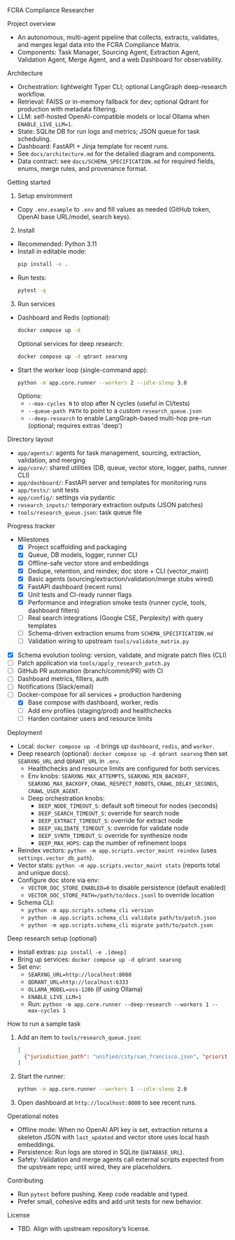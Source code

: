 FCRA Compliance Researcher

Project overview
- An autonomous, multi-agent pipeline that collects, extracts, validates, and merges legal data into the FCRA Compliance Matrix.
- Components: Task Manager, Sourcing Agent, Extraction Agent, Validation Agent, Merge Agent, and a web Dashboard for observability.

Architecture
- Orchestration: lightweight Typer CLI; optional LangGraph deep-research workflow.
- Retrieval: FAISS or in-memory fallback for dev; optional Qdrant for production with metadata filtering.
- LLM: self-hosted OpenAI-compatible models or local Ollama when `ENABLE_LIVE_LLM=1`.
- State: SQLite DB for run logs and metrics; JSON queue for task scheduling.
- Dashboard: FastAPI + Jinja template for recent runs.
- See `docs/architecture.md` for the detailed diagram and components.
- Data contract: see `docs/SCHEMA_SPECIFICATION.md` for required fields, enums, merge rules, and provenance format.

Getting started
1) Setup environment
- Copy `.env.example` to `.env` and fill values as needed (GitHub token, OpenAI base URL/model, search keys).

2) Install
- Recommended: Python 3.11
- Install in editable mode:
  ```bash
  pip install -e .
  ```
- Run tests:
  ```bash
  pytest -q
  ```

3) Run services
- Dashboard and Redis (optional):
  ```bash
  docker compose up -d
  ```
  Optional services for deep research:
  ```bash
  docker compose up -d qdrant searxng
  ```
- Start the worker loop (single-command app):
  ```bash
  python -m app.core.runner --workers 2 --idle-sleep 3.0
  ```
  Options:
  - `--max-cycles N` to stop after N cycles (useful in CI/tests)
  - `--queue-path PATH` to point to a custom `research_queue.json`
  - `--deep-research` to enable LangGraph-based multi-hop pre-run (optional; requires extras 'deep')

Directory layout
- `app/agents/`: agents for task management, sourcing, extraction, validation, and merging
- `app/core/`: shared utilities (DB, queue, vector store, logger, paths, runner CLI)
- `app/dashboard/`: FastAPI server and templates for monitoring runs
- `app/tests/`: unit tests
- `app/config/`: settings via pydantic
- `research_inputs/`: temporary extraction outputs (JSON patches)
- `tools/research_queue.json`: task queue file

Progress tracker
- Milestones
  - [x] Project scaffolding and packaging
  - [x] Queue, DB models, logger, runner CLI
  - [x] Offline-safe vector store and embeddings
  - [x] Dedupe, retention, and reindex; doc store + CLI (vector_maint)
  - [x] Basic agents (sourcing/extraction/validation/merge stubs wired)
  - [x] FastAPI dashboard (recent runs)
  - [x] Unit tests and CI-ready runner flags
  - [x] Performance and integration smoke tests (runner cycle, tools, dashboard filters)
  - [ ] Real search integrations (Google CSE, Perplexity) with query templates
  - [ ] Schema-driven extraction enums from `SCHEMA_SPECIFICATION.md`
  - [ ] Validation wiring to upstream `tools/validate_matrix.py`
 - [x] Schema evolution tooling: version, validate, and migrate patch files (CLI)
  - [ ] Patch application via `tools/apply_research_patch.py`
  - [ ] GitHub PR automation (branch/commit/PR) with CI
  - [ ] Dashboard metrics, filters, auth
  - [ ] Notifications (Slack/email)
- [ ] Docker-compose for all services + production hardening
  - [x] Base compose with dashboard, worker, redis
  - [ ] Add env profiles (staging/prod) and healthchecks
  - [ ] Harden container users and resource limits

Deployment
- Local: `docker compose up -d` brings up `dashboard`, `redis`, and `worker`.
- Deep research (optional): `docker compose up -d qdrant searxng` then set `SEARXNG_URL` and `QDRANT_URL` in `.env`.
  - Healthchecks and resource limits are configured for both services.
  - Env knobs: `SEARXNG_MAX_ATTEMPTS`, `SEARXNG_MIN_BACKOFF`, `SEARXNG_MAX_BACKOFF`, `CRAWL_RESPECT_ROBOTS`, `CRAWL_DELAY_SECONDS`, `CRAWL_USER_AGENT`.
  - Deep orchestration knobs:
    - `DEEP_NODE_TIMEOUT_S`: default soft timeout for nodes (seconds)
    - `DEEP_SEARCH_TIMEOUT_S`: override for search node
    - `DEEP_EXTRACT_TIMEOUT_S`: override for extract node
    - `DEEP_VALIDATE_TIMEOUT_S`: override for validate node
    - `DEEP_SYNTH_TIMEOUT_S`: override for synthesize node
    - `DEEP_MAX_HOPS`: cap the number of refinement loops
- Reindex vectors: `python -m app.scripts.vector_maint reindex` (uses `settings.vector_db_path`).
- Vector stats: `python -m app.scripts.vector_maint stats` (reports total and unique docs).
- Configure doc store via env:
  - `VECTOR_DOC_STORE_ENABLED=0` to disable persistence (default enabled)
  - `VECTOR_DOC_STORE_PATH=/path/to/docs.jsonl` to override location
 - Schema CLI:
   - `python -m app.scripts.schema_cli version`
   - `python -m app.scripts.schema_cli validate path/to/patch.json`
   - `python -m app.scripts.schema_cli migrate path/to/patch.json`

Deep research setup (optional)
- Install extras: `pip install -e .[deep]`
- Bring up services: `docker compose up -d qdrant searxng`
- Set env:
  - `SEARXNG_URL=http://localhost:8080`
  - `QDRANT_URL=http://localhost:6333`
  - `OLLAMA_MODEL=oss-120b` (if using Ollama)
  - `ENABLE_LIVE_LLM=1`
  - Run: `python -m app.core.runner --deep-research --workers 1 --max-cycles 1`

How to run a sample task
1) Add an item to `tools/research_queue.json`:
   ```json
   [
     {"jurisdiction_path": "unified/city/san_francisco.json", "priority": 5}
   ]
   ```
2) Start the runner:
   ```bash
   python -m app.core.runner --workers 1 --idle-sleep 2.0
   ```
3) Open dashboard at `http://localhost:8000` to see recent runs.

Operational notes
- Offline mode: When no OpenAI API key is set, extraction returns a skeleton JSON with `last_updated` and vector store uses local hash embeddings.
- Persistence: Run logs are stored in SQLite (`DATABASE_URL`).
- Safety: Validation and merge agents call external scripts expected from the upstream repo; until wired, they are placeholders.

Contributing
- Run `pytest` before pushing. Keep code readable and typed.
- Prefer small, cohesive edits and add unit tests for new behavior.

License
- TBD. Align with upstream repository’s license.
